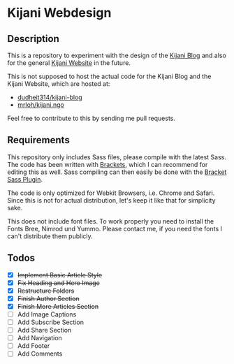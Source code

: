 # Kijani Webdesign

## Description
This is a repository to experiment with the design of the [Kijani Blog](http://blog.kijani.co) and also for the general [Kijani Website](http://kijani.co) in the future.

This is not supposed to host the actual code for the Kijani Blog and the Kijani Website, which are hosted at:
- [dudheit314/kijani-blog](https://github.com/dudheit314/kijani-blog)
- [mrloh/kijani.ngo](https://github.com/MrLoh/kijani.ngo)

Feel free to contribute to this by sending me pull requests.

## Requirements

This repository only includes Sass files, please compile with the latest Sass. The code has been written with [Brackets](http://brackets.io), which I can recommend for editing this as well. Sass compiling can then easily be done with the [Bracket Sass Plugin](https://github.com/jasonsanjose/brackets-sass).

The code is only optimized for Webkit Browsers, i.e. Chrome and Safari. Since this is not for actual distribution, let's keep it like that for simplicity sake. 

This does not include font files. To work properly you need to install the Fonts Bree, Nimrod und Yummo. Please contact me, if you need the fonts I can't distribute them publicly.

## Todos
- [x] ~~Implement Basic Article Style~~
- [x] ~~Fix Heading and Hero Image~~
- [x] ~~Restructure Folders~~
- [x] ~~Finish Author Section~~
- [x] ~~Finish More Articles Section~~
- [ ] Add Image Captions
- [ ] Add Subscribe Section
- [ ] Add Share Section
- [ ] Add Navigation
- [ ] Add Footer
- [ ] Add Comments
